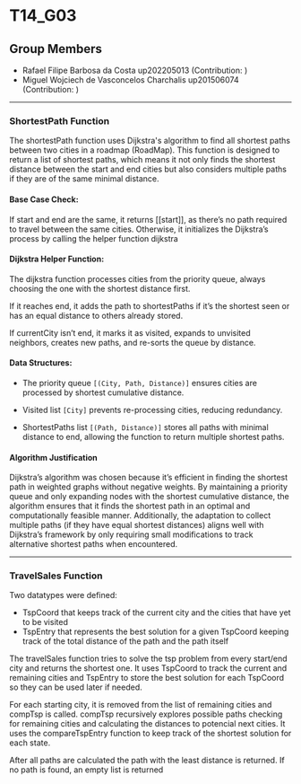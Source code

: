 # T14_G03

## Group Members
- Rafael Filipe Barbosa da Costa up202205013 (Contribution: )
- Miguel Wojciech de Vasconcelos Charchalis up201506074 (Contribution: )

---

### ShortestPath Function

The shortestPath function uses Dijkstra's algorithm to find all shortest paths between two cities in a roadmap (RoadMap). This function is designed to return a list of shortest paths, which means it not only finds the shortest distance between the start and end cities but also considers multiple paths if they are of the same minimal distance.

#### Base Case Check:

If start and end are the same, it returns [[start]], as there’s no path required to travel between the same cities.
    Otherwise, it initializes the Dijkstra’s process by calling the helper function dijkstra

#### Dijkstra Helper Function:
The dijkstra function processes cities from the priority queue, always choosing the one with the shortest distance first.

If it reaches end, it adds the path to shortestPaths if it’s the shortest seen or has an equal distance to others already stored.

If currentCity isn’t end, it marks it as visited, expands to unvisited neighbors, creates new paths, and re-sorts the queue by distance.    

#### Data Structures:

- The priority queue ```[(City, Path, Distance)]``` ensures cities are processed by shortest cumulative distance.

- Visited list ```[City]``` prevents re-processing cities, reducing redundancy.

- ShortestPaths list ```[(Path, Distance)]``` stores all paths with minimal distance to end, allowing the function to return multiple shortest paths.

#### Algorithm Justification

Dijkstra’s algorithm was chosen because it’s efficient in finding the shortest path in weighted graphs without negative weights. By maintaining a priority queue and only expanding nodes with the shortest cumulative distance, the algorithm ensures that it finds the shortest path in an optimal and computationally feasible manner. Additionally, the adaptation to collect multiple paths (if they have equal shortest distances) aligns well with Dijkstra’s framework by only requiring small modifications to track alternative shortest paths when encountered.

---

### TravelSales Function

Two datatypes were defined: 
- TspCoord that keeps track of the current city and the cities that have yet to be visited
- TspEntry that represents the best solution for a given TspCoord keeping track of the total distance of the path and the path itself

The travelSales function tries to solve the tsp problem from every start/end city and returns the shortest one. It uses TspCoord to track the current and remaining cities and TspEntry to store the best solution for each TspCoord so they can be used later if needed.

For each starting city, it is removed from the list of remaining cities and compTsp is called. compTsp recursively explores possible paths checking for remaining cities and calculating the distances to potencial next cities. It uses the compareTspEntry function to keep track of the shortest solution for each state.

After all paths are calculated the path with the least distance is returned. If no path is found, an empty list is returned
